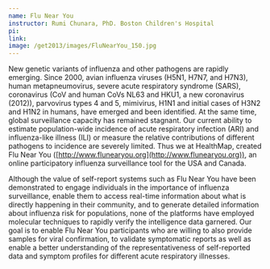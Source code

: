 ```yaml
---
name: Flu Near You
instructor: Rumi Chunara, PhD. Boston Children's Hospital
pi:
link:
image: /get2013/images/FluNearYou_150.jpg
---
```


New genetic variants of influenza and other pathogens are rapidly emerging. Since 2000, avian influenza viruses (H5N1, H7N7, and H7N3), human metapneumovirus, severe acute respiratory syndrome (SARS), coronavirus (CoV and human CoVs NL63 and HKU1, a new coronavirus (2012)), parvovirus types 4 and 5, mimivirus, H1N1 and initial cases of H3N2 and H1N2 in humans, have emerged and been identified. At the same time, global surveillance capacity has remained stagnant. Our current ability to estimate population-wide incidence of acute respiratory infection (ARI) and influenza-like illness (ILI) or measure the relative contributions of different pathogens to incidence are severely limited. Thus we at HealthMap, created Flu Near You ([http://www.flunearyou.org](http://www.flunearyou.org)), an online participatory influenza surveillance tool for the USA and Canada.

Although the value of self-report systems such as Flu Near You have been demonstrated to engage individuals in the importance of influenza surveillance, enable them to access real-time information about what is directly happening in their community, and to generate detailed information about influenza risk for populations, none of the platforms have employed molecular techniques to rapidly verify the intelligence data garnered. Our goal is to enable Flu Near You participants who are willing to also provide samples for viral confirmation, to validate symptomatic reports as well as enable a better understanding of the representativeness of self-reported data and symptom profiles for different acute respiratory illnesses.
